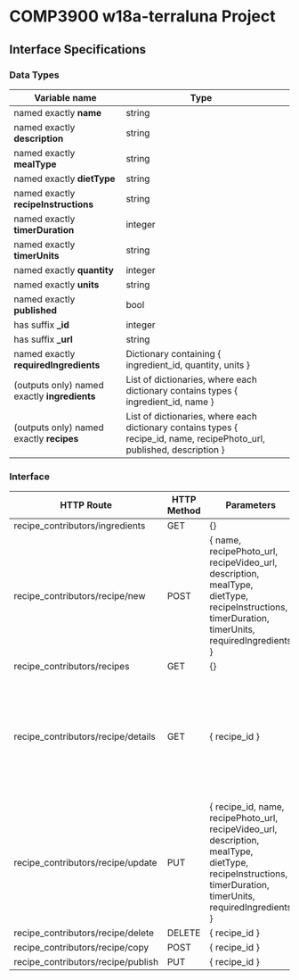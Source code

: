 # COMP3900 w18a-terraluna Project
## Interface Specifications
### Data Types
| Variable name | Type |  |
|---|---|---|
| named exactly **name** | string |  |
| named exactly **description** | string |  |
| named exactly **mealType** | string |  |
| named exactly **dietType** | string |  |
| named exactly **recipeInstructions** | string |  |
| named exactly **timerDuration** | integer |  |
| named exactly **timerUnits** | string |  |
| named exactly **quantity** | integer |  |
| named exactly **units** | string |  |
| named exactly **published** | bool |  |
| has suffix **_id** | integer |  |
| has suffix **_url** | string |  |
| named exactly **requiredIngredients** | Dictionary containing { ingredient_id, quantity, units } |  |
| (outputs only) named exactly **ingredients** | List of dictionaries, where each dictionary contains types { ingredient_id, name } |  |
| (outputs only) named exactly **recipes** | List of dictionaries, where each dictionary contains types { recipe_id, name, recipePhoto_url, published, description } |  |

### Interface
| HTTP Route | HTTP Method | Parameters | Return type | Exceptions | Description |
|---|---|---|---|---|---|
| recipe_contributors/ingredients | GET | {} | { ingredients } |  |  |
| recipe_contributors/recipe/new | POST | { name, recipePhoto_url, recipeVideo_url, description, mealType, dietType, recipeInstructions, timerDuration, timerUnits, requiredIngredients } | { recipe_id } |  |  |
| recipe_contributors/recipes | GET | {} | { recipes } |  |  |
| recipe_contributors/recipe/details | GET | { recipe_id } | { name, recipePhoto_url, recipeVideo_url, description, mealType, dietType, recipeInstructions, timerDuration, timerUnits, requiredIngredients } |  |  |
| recipe_contributors/recipe/update | PUT | { recipe_id, name, recipePhoto_url, recipeVideo_url, description, mealType, dietType, recipeInstructions, timerDuration, timerUnits, requiredIngredients } | {} |  |  |
| recipe_contributors/recipe/delete | DELETE | { recipe_id } | {} |  |  |
| recipe_contributors/recipe/copy | POST | { recipe_id } | { recipe_id } |  |  |
| recipe_contributors/recipe/publish | PUT | { recipe_id } | {} |  |  |
